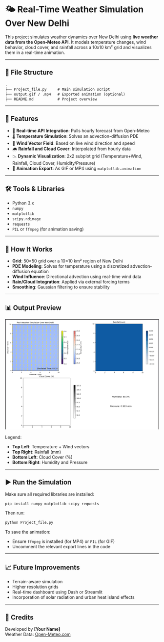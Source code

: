 # 🌤 Real-Time Weather Simulation Over New Delhi

This project simulates weather dynamics over New Delhi using **live weather data from the Open-Meteo API**. It models temperature changes, wind behavior, cloud cover, and rainfall across a 10x10 km² grid and visualizes them in a real-time animation.

---

## 📁 File Structure

```
.
├── Project_file.py     # Main simulation script
├── output.gif / .mp4   # Exported animation (optional)
├── README.md           # Project overview
```

---

## 📌 Features

- 🔄 **Real-time API Integration**: Pulls hourly forecast from Open-Meteo
- 🌡 **Temperature Simulation**: Solves an advection-diffusion PDE
- 💨 **Wind Vector Field**: Based on live wind direction and speed
- 🌧 **Rainfall and Cloud Cover**: Interpolated from hourly data
- 📉 **Dynamic Visualization**: 2x2 subplot grid (Temperature+Wind, Rainfall, Cloud Cover, Humidity/Pressure)
- 🎥 **Animation Export**: As GIF or MP4 using `matplotlib.animation`

---

## 🛠 Tools & Libraries

- Python 3.x  
- `numpy`  
- `matplotlib`  
- `scipy.ndimage`  
- `requests`  
- `PIL` or `ffmpeg` (for animation saving)

---

## 🧪 How It Works

- **Grid**: 50×50 grid over a 10×10 km² region of New Delhi
- **PDE Modeling**: Solves for temperature using a discretized advection-diffusion equation
- **Wind Influence**: Directional advection using real-time wind data
- **Rain/Cloud Integration**: Applied via external forcing terms
- **Smoothing**: Gaussian filtering to ensure stability

---

## 📊 Output Preview

![Weather Simulation Output](Sample.png)

Legend:  
- **Top Left**: Temperature + Wind vectors  
- **Top Right**: Rainfall (mm)  
- **Bottom Left**: Cloud Cover (%)  
- **Bottom Right**: Humidity and Pressure

---

## ▶️ Run the Simulation

Make sure all required libraries are installed:
```bash
pip install numpy matplotlib scipy requests
```

Then run:
```bash
python Project_file.py
```

To save the animation:
- Ensure `ffmpeg` is installed (for MP4) or `PIL` (for GIF)
- Uncomment the relevant export lines in the code

---

## 📈 Future Improvements

- Terrain-aware simulation  
- Higher resolution grids  
- Real-time dashboard using Dash or Streamlit  
- Incorporation of solar radiation and urban heat island effects

---

## 🤝 Credits

Developed by **[Your Name]**  
Weather Data: [Open-Meteo.com](https://open-meteo.com)
